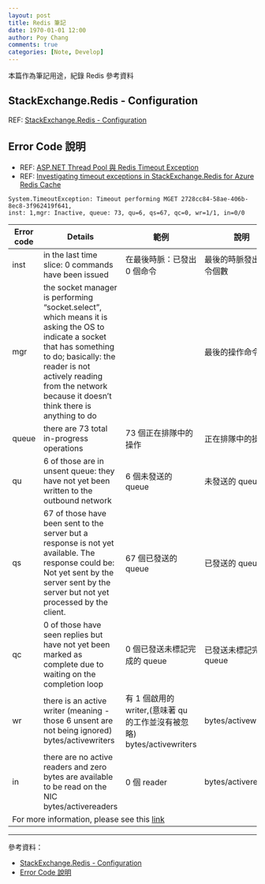 ```yaml
---
layout: post
title: Redis 筆記
date: 1970-01-01 12:00
author: Poy Chang
comments: true
categories: [Note, Develop]
---
```


本篇作為筆記用途，紀錄 Redis 參考資料

## StackExchange.Redis - Configuration

REF: [StackExchange.Redis - Configuration](https://stackexchange.github.io/StackExchange.Redis/Configuration.html)


## Error Code 說明

- REF: [ASP.NET Thread Pool 與 Redis Timeout Exception](https://blog.marsen.me/2016/11/21/aspdotnet_threadpool_and_redis/)
- REF: [Investigating timeout exceptions in StackExchange.Redis for Azure Redis Cache](https://azure.microsoft.com/zh-tw/blog/investigating-timeout-exceptions-in-stackexchange-redis-for-azure-redis-cache/)

```
System.TimeoutException: Timeout performing MGET 2728cc84-58ae-406b-8ec8-3f962419f641,
inst: 1,mgr: Inactive, queue: 73, qu=6, qs=67, qc=0, wr=1/1, in=0/0
```

<table class="table table-striped">
<thead>
  <tr>
    <th>Error code</th>
    <th>Details</th>
    <th>範例</th>
    <th>說明</th>
  </tr>
</thead>
<tbody>
  <tr>
    <td>inst</td>
    <td>in the last time slice: 0 commands have been issued</td>
    <td>在最後時脈：已發出 0 個命令</td>
    <td>最後的時脈發出的命令個數</td>
  </tr>
  <tr>
    <td>mgr</td>
    <td>the socket manager is performing “socket.select”, which means it is asking the OS to indicate a socket that has something to do; basically: the reader is not actively reading from the network because it doesn’t think there is anything to do</td>
    <td></td>
    <td>最後的操作命令</td>
  </tr>
  <tr>
    <td>queue</td>
    <td>there are 73 total in-progress operations</td>
    <td>73 個正在排隊中的操作</td>
    <td>正在排隊中的操作</td>
  </tr>
  <tr>
    <td>qu</td>
    <td>6 of those are in unsent queue: they have not yet been written to the outbound network</td>
    <td>6 個未發送的 queue</td>
    <td>未發送的 queue</td>
  </tr>
  <tr>
    <td>qs</td>
    <td>67 of those have been sent to the server but a response is not yet available. The response could be: Not yet sent by the server sent by the server but not yet processed by the client.</td>
    <td>67 個已發送的 queue</td>
    <td>已發送的 queue</td>
  </tr>
  <tr>
    <td>qc</td>
    <td>0 of those have seen replies but have not yet been marked as complete due to waiting on the completion loop</td>
    <td>0 個已發送未標記完成的 queue</td>
    <td>已發送未標記完成的 queue</td>
  </tr>
  <tr>
    <td>wr</td>
    <td>there is an active writer (meaning - those 6 unsent are not being ignored) bytes/activewriters</td>
    <td>有 1 個啟用的 writer,(意味著 qu 的工作並沒有被忽略) bytes/activewriters</td>
    <td>bytes/activewriters</td>
  </tr>
  <tr>
    <td>in</td>
    <td>there are no active readers and zero bytes are available to be read on the NIC bytes/activereaders</td>
    <td>0 個 reader</td>
    <td>bytes/activereaders</td>
  </tr>
  <tr>
    <td colspan="4">For more information, please see this <a href="https://gist.github.com/JonCole/db0e90bedeb3fc4823c2">link</a></td>
  </tr>
</tbody>
</table>

---

參考資料：

- [StackExchange.Redis - Configuration](#stackexchangeredis---configuration)
- [Error Code 說明](#error-code-%E8%AA%AA%E6%98%8E)
